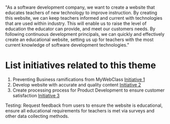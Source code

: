 "As a software development company, we want to create a website that educates teachers of new technology to improve instruction. By creating this website, we can keep teachers informed and current with technologies that are used within industry. This will enable us to raise the level of education the educator can provide, and meet our customers needs. By following continuous development principals, we can quickly and effectively create an educational website, setting us up for teachers with the most current knowledge of software development technologies."



# List initiatives related to this theme
1. Preventing Business ramifications from MyWebClass [Initiative 1](initiatives/LegalInitiative.md)
2. Develop website with accurate and quality content [Initiative 2](initiatives/WebsiteCreateInitatives.md)
3. Create processing process for Product Development to ensure customer satisfaction [Initiative 3](https://github.com/bsibanda3/mywebclass-agile-docs/blob/main/documentation/theme_1/initiatives/DevOps%20Inititatives.md)

Testing: Request feedback from users to ensure the website is educational, ensure all educational requirements for teachers is met via surveys and other data collecting methods.
